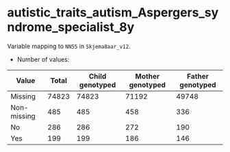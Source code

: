 # autistic_traits_autism_Aspergers_syndrome_specialist_8y
Variable mapping to `NN55` in `Skjema8aar_v12`.
- Number of values:

| Value | Total | Child genotyped | Mother genotyped | Father genotyped |
| ----- | ----- | --------------- | ---------------- | ---------------- |
| Missing | 74823 | 74823 | 71192 | 49748 |
| Non-missing | 485 | 485 | 458 | 336 |
| No | 286 | 286 | 272 |190 |
| Yes | 199 | 199 | 186 |146 |



